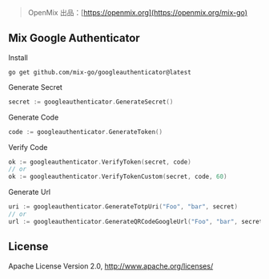 > OpenMix 出品：[https://openmix.org](https://openmix.org/mix-go)

## Mix Google Authenticator

Install

```
go get github.com/mix-go/googleauthenticator@latest
```

Generate Secret

```go
secret := googleauthenticator.GenerateSecret()
```

Generate Code

```go
code := googleauthenticator.GenerateToken()
```

Verify Code

```go
ok := googleauthenticator.VerifyToken(secret, code)
// or
ok := googleauthenticator.VerifyTokenCustom(secret, code, 60)
```

Generate Url

```go
uri := googleauthenticator.GenerateTotpUri("Foo", "bar", secret)
// or
url := googleauthenticator.GenerateQRCodeGoogleUrl("Foo", "bar", secret)
```

## License

Apache License Version 2.0, http://www.apache.org/licenses/
